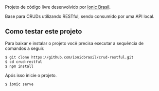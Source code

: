 Projeto de código livre desenvolvido por [Ionic Brasil](http://ionicbrasil.com/).

Base para CRUDs utilizando RESTful, sendo consumido por uma API local.

## Como testar este projeto

Para baixar e instalar o projeto você precisa executar a sequência de comandos a seguir.

```bash
$ git clone https://github.com/ionicbrasil/crud-restful.git
$ cd crud-restful
$ npm install
```

Após isso inicie o projeto.

```bash
$ ionic serve
```
